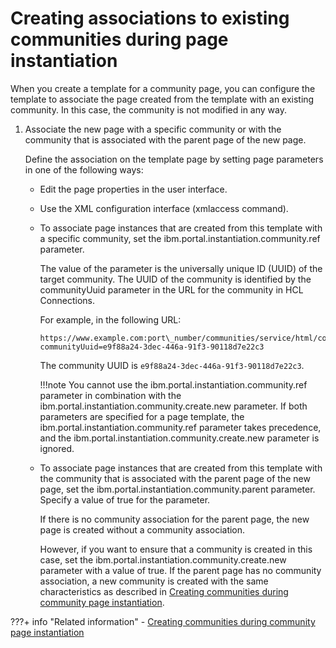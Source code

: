 # Creating associations to existing communities during page instantiation

When you create a template for a community page, you can configure the template to associate the page created from the template with an existing community. In this case, the community is not modified in any way.

1.  Associate the new page with a specific community or with the community that is associated with the parent page of the new page.

    Define the association on the template page by setting page parameters in one of the following ways:

    -   Edit the page properties in the user interface.
    -   Use the XML configuration interface (xmlaccess command).
    -   To associate page instances that are created from this template with a specific community, set the ibm.portal.instantiation.community.ref parameter.

        The value of the parameter is the universally unique ID (UUID) of the target community. The UUID of the community is identified by the communityUuid parameter in the URL for the community in HCL Connections.

        For example, in the following URL:

        ```
        https://www.example.com:port\_number/communities/service/html/communityview?communityUuid=e9f88a24-3dec-446a-91f3-90118d7e22c3
        ```

        The community UUID is `e9f88a24-3dec-446a-91f3-90118d7e22c3`.

        !!!note
            You cannot use the ibm.portal.instantiation.community.ref parameter in combination with the ibm.portal.instantiation.community.create.new parameter. If both parameters are specified for a page template, the ibm.portal.instantiation.community.ref parameter takes precedence, and the ibm.portal.instantiation.community.create.new parameter is ignored.

    -   To associate page instances that are created from this template with the community that is associated with the parent page of the new page, set the ibm.portal.instantiation.community.parent parameter. Specify a value of true for the parameter.

        If there is no community association for the parent page, the new page is created without a community association.

        However, if you want to ensure that a community is created in this case, set the ibm.portal.instantiation.community.create.new parameter with a value of true. If the parent page has no community association, a new community is created with the same characteristics as described in [Creating communities during community page instantiation](commpages_create_mapping_newcomm.md).



???+ info "Related information"
    - [Creating communities during community page instantiation](commpages_create_mapping_newcomm.md)

